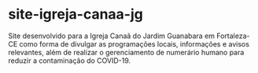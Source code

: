 # site-igreja-canaa-jg
Site desenvolvido para a Igreja Canaã do Jardim Guanabara em Fortaleza-CE como forma de divulgar as programações locais, informações e avisos relevantes, além de realizar o gerenciamento de numerário humano para reduzir a contaminação do COVID-19.
